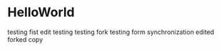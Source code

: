 # HelloWorld
testing
fist edit
testing
testing fork
testing form synchronization
edited forked copy
